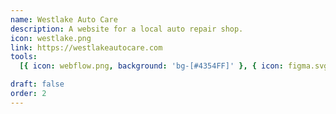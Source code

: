 ```yaml
---
name: Westlake Auto Care
description: A website for a local auto repair shop.
icon: westlake.png
link: https://westlakeautocare.com
tools:
  [{ icon: webflow.png, background: 'bg-[#4354FF]' }, { icon: figma.svg, background: bg-white }]

draft: false
order: 2
---
```

